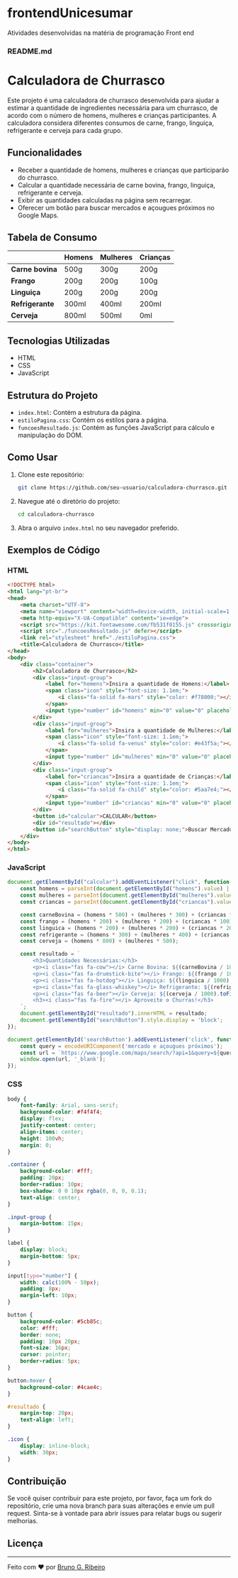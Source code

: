 # frontendUnicesumar
Atividades desenvolvidas na matéria de programação Front end

### README.md

# Calculadora de Churrasco

Este projeto é uma calculadora de churrasco desenvolvida para ajudar a estimar a quantidade de ingredientes necessária para um churrasco, de acordo com o número de homens, mulheres e crianças participantes. A calculadora considera diferentes consumos de carne, frango, linguiça, refrigerante e cerveja para cada grupo.

## Funcionalidades

- Receber a quantidade de homens, mulheres e crianças que participarão do churrasco.
- Calcular a quantidade necessária de carne bovina, frango, linguiça, refrigerante e cerveja.
- Exibir as quantidades calculadas na página sem recarregar.
- Oferecer um botão para buscar mercados e açougues próximos no Google Maps.

## Tabela de Consumo

|                 | Homens | Mulheres | Crianças |
|-----------------|--------|----------|----------|
| **Carne bovina**| 500g   | 300g     | 200g     |
| **Frango**      | 200g   | 200g     | 100g     |
| **Linguiça**    | 200g   | 200g     | 200g     |
| **Refrigerante**| 300ml  | 400ml    | 200ml    |
| **Cerveja**     | 800ml  | 500ml    | 0ml      |

## Tecnologias Utilizadas

- HTML
- CSS
- JavaScript

## Estrutura do Projeto

- `index.html`: Contém a estrutura da página.
- `estiloPagina.css`: Contém os estilos para a página.
- `funcoesResultado.js`: Contém as funções JavaScript para cálculo e manipulação do DOM.

## Como Usar

1. Clone este repositório:
    ```bash
    git clone https://github.com/seu-usuario/calculadora-churrasco.git
    ```
2. Navegue até o diretório do projeto:
    ```bash
    cd calculadora-churrasco
    ```
3. Abra o arquivo `index.html` no seu navegador preferido.

## Exemplos de Código

### HTML

```html
<!DOCTYPE html>
<html lang="pt-br">
<head>
    <meta charset="UTF-8">
    <meta name="viewport" content="width=device-width, initial-scale=1.0">
    <meta http-equiv="X-UA-Compatible" content="ie=edge">
    <script src="https://kit.fontawesome.com/fb531f0155.js" crossorigin="anonymous"></script>
    <script src="./funcoesResultado.js" defer></script>
    <link rel="stylesheet" href="./estiloPagina.css">
    <title>Calculadora de Churrasco</title>
</head>
<body>
    <div class="container">
        <h2>Calculadora de Churrasco</h2>
        <div class="input-group">
            <label for="homens">Insira a quantidade de Homens:</label>
            <span class="icon" style="font-size: 1.1em;">
                <i class="fa-solid fa-mars" style="color: #f78000;"></i>
            </span>
            <input type="number" id="homens" min="0" value="0" placeholder="Defina o número de homens">
        </div>
        <div class="input-group">
            <label for="mulheres">Insira a quantidade de Mulheres:</label>
            <span class="icon" style="font-size: 1.1em;">
                <i class="fa-solid fa-venus" style="color: #e43f5a;"></i>
            </span>
            <input type="number" id="mulheres" min="0" value="0" placeholder="Defina o número de mulheres">
        </div>
        <div class="input-group">
            <label for="criancas">Insira a quantidade de Crianças:</label>
            <span class="icon" style="font-size: 1.1em;">
                <i class="fa-solid fa-child" style="color: #5aa7e4;"></i>
            </span>
            <input type="number" id="criancas" min="0" value="0" placeholder="Defina o número de crianças">
        </div>
        <button id="calcular">CALCULAR</button>
        <div id="resultado"></div>
        <button id="searchButton" style="display: none;">Buscar Mercados e Açougues Próximos</button>
    </div>
</body>
</html>
```

### JavaScript

```javascript
document.getElementById("calcular").addEventListener("click", function() {
    const homens = parseInt(document.getElementById("homens").value) || 0;
    const mulheres = parseInt(document.getElementById("mulheres").value) || 0;
    const criancas = parseInt(document.getElementById("criancas").value) || 0;

    const carneBovina = (homens * 500) + (mulheres * 300) + (criancas * 200);
    const frango = (homens * 200) + (mulheres * 200) + (criancas * 100);
    const linguica = (homens * 200) + (mulheres * 200) + (criancas * 200);
    const refrigerante = (homens * 300) + (mulheres * 400) + (criancas * 200);
    const cerveja = (homens * 800) + (mulheres * 500);

    const resultado = `
        <h3>Quantidades Necessárias:</h3>
        <p><i class="fas fa-cow"></i> Carne Bovina: ${(carneBovina / 1000).toFixed(2)} kg</p>
        <p><i class="fas fa-drumstick-bite"></i> Frango: ${(frango / 1000).toFixed(2)} kg</p>
        <p><i class="fas fa-hotdog"></i> Linguiça: ${(linguica / 1000).toFixed(2)} kg</p>
        <p><i class="fas fa-glass-whiskey"></i> Refrigerante: ${(refrigerante / 1000).toFixed(2)} L</p>
        <p><i class="fas fa-beer"></i> Cerveja: ${(cerveja / 1000).toFixed(2)} L</p>
        <h3><i class="fas fa-fire"></i> Aproveite o Churras!</h3>
    `;
    document.getElementById("resultado").innerHTML = resultado;
    document.getElementById("searchButton").style.display = 'block';
});

document.getElementById('searchButton').addEventListener('click', function() {
    const query = encodeURIComponent('mercado e açougues próximos');
    const url = `https://www.google.com/maps/search/?api=1&query=${query}`;
    window.open(url, '_blank');
});
```

### CSS

```css
body {
    font-family: Arial, sans-serif;
    background-color: #f4f4f4;
    display: flex;
    justify-content: center;
    align-items: center;
    height: 100vh;
    margin: 0;
}

.container {
    background-color: #fff;
    padding: 20px;
    border-radius: 10px;
    box-shadow: 0 0 10px rgba(0, 0, 0, 0.1);
    text-align: center;
}

.input-group {
    margin-bottom: 15px;
}

label {
    display: block;
    margin-bottom: 5px;
}

input[type="number"] {
    width: calc(100% - 50px);
    padding: 8px;
    margin-left: 10px;
}

button {
    background-color: #5cb85c;
    color: #fff;
    border: none;
    padding: 10px 20px;
    font-size: 16px;
    cursor: pointer;
    border-radius: 5px;
}

button:hover {
    background-color: #4cae4c;
}

#resultado {
    margin-top: 20px;
    text-align: left;
}

.icon {
    display: inline-block;
    width: 30px;
}
```

## Contribuição

Se você quiser contribuir para este projeto, por favor, faça um fork do repositório, crie uma nova branch para suas alterações e envie um pull request. Sinta-se à vontade para abrir issues para relatar bugs ou sugerir melhorias.

## Licença

---

Feito com ♥ por [Bruno G. Ribeiro](https://github.com/Ribeiro4dev)
